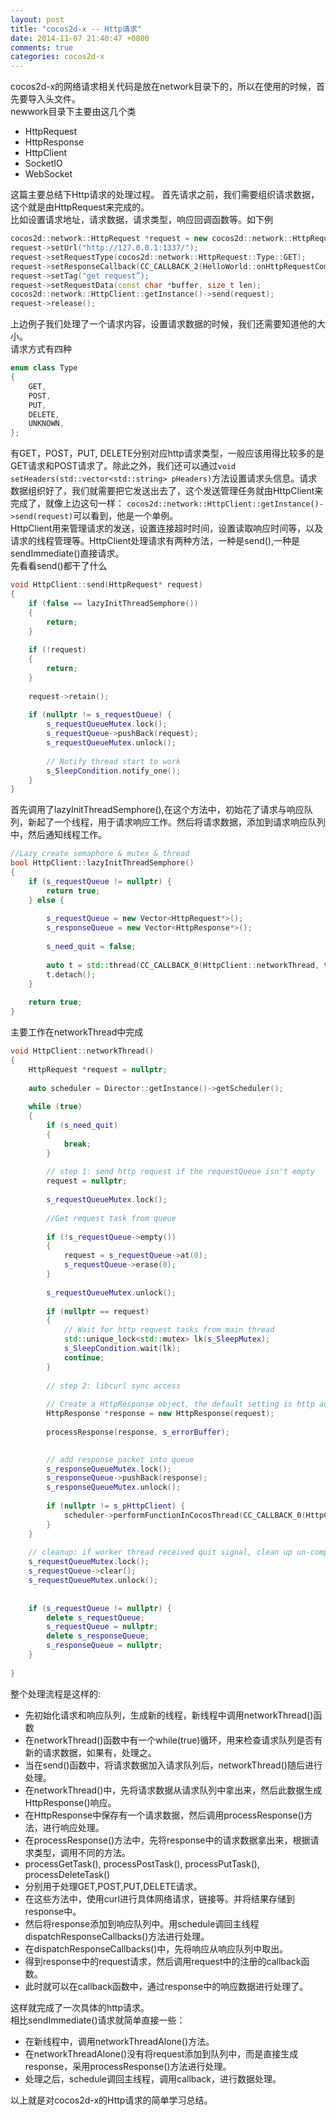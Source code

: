 ```yaml
---
layout: post
title: "cocos2d-x -- Http请求"
date: 2014-11-07 21:40:47 +0800
comments: true
categories: cocos2d-x
---
```

cocos2d-x的网络请求相关代码是放在network目录下的，所以在使用的时候，首先要导入头文件。   
newwork目录下主要由这几个类  

* HttpRequest   
* HttpResponse   
* HttpClient   
* SocketIO   
* WebSocket   

这篇主要总结下Http请求的处理过程。   <!--more-->
首先请求之前，我们需要组织请求数据，这个就是由HttpRequest来完成的。   
比如设置请求地址，请求数据，请求类型，响应回调函数等。如下例   
```c++
cocos2d::network::HttpRequest *request = new cocos2d::network::HttpRequest();
request->setUrl("http://127.0.0.1:1337/");
request->setRequestType(cocos2d::network::HttpRequest::Type::GET);
request->setResponseCallback(CC_CALLBACK_2(HelloWorld::onHttpRequestCompleted,this));
request->setTag("get request”);
request->setRequestData(const char *buffer, size_t len);
cocos2d::network::HttpClient::getInstance()->send(request);
request->release();
```    
上边例子我们处理了一个请求内容，设置请求数据的时候，我们还需要知道他的大小。   
请求方式有四种   
```c++
enum class Type
{
    GET,
    POST,
    PUT,
    DELETE,
    UNKNOWN,
};
```   
有GET，POST，PUT, DELETE分别对应http请求类型，一般应该用得比较多的是GET请求和POST请求了。除此之外，我们还可以通过`void setHeaders(std::vector<std::string> pHeaders)`方法设置请求头信息。请求数据组织好了，我们就需要把它发送出去了，这个发送管理任务就由HttpClient来完成了，就像上边这句一样：
`cocos2d::network::HttpClient::getInstance()->send(request)`可以看到，他是一个单例。   
HttpClient用来管理请求的发送，设置连接超时时间，设置读取响应时间等，以及请求的线程管理等。HttpClient处理请求有两种方法，一种是send(),一种是sendImmediate()直接请求。   
先看看send()都干了什么   
```c++
void HttpClient::send(HttpRequest* request)
{    
    if (false == lazyInitThreadSemphore()) 
    {
        return;
    }
    
    if (!request)
    {
        return;
    }
        
    request->retain();
    
    if (nullptr != s_requestQueue) {
        s_requestQueueMutex.lock();
        s_requestQueue->pushBack(request);
        s_requestQueueMutex.unlock();
        
        // Notify thread start to work
        s_SleepCondition.notify_one();
    }
}
```    
首先调用了lazyInitThreadSemphore(),在这个方法中，初始花了请求与响应队列，新起了一个线程，用于请求响应工作。然后将请求数据，添加到请求响应队列中，然后通知线程工作。   
```c++
//Lazy create semaphore & mutex & thread
bool HttpClient::lazyInitThreadSemphore()
{
    if (s_requestQueue != nullptr) {
        return true;
    } else {
        
        s_requestQueue = new Vector<HttpRequest*>();
        s_responseQueue = new Vector<HttpResponse*>();
        
		s_need_quit = false;
		
        auto t = std::thread(CC_CALLBACK_0(HttpClient::networkThread, this));
        t.detach();
    }
    
    return true;
}
```   
主要工作在networkThread中完成  
```c++
void HttpClient::networkThread()
{    
    HttpRequest *request = nullptr;
    
    auto scheduler = Director::getInstance()->getScheduler();
    
    while (true) 
    {
        if (s_need_quit)
        {
            break;
        }
        
        // step 1: send http request if the requestQueue isn't empty
        request = nullptr;
        
        s_requestQueueMutex.lock();
        
        //Get request task from queue
        
        if (!s_requestQueue->empty())
        {
            request = s_requestQueue->at(0);
            s_requestQueue->erase(0);
        }
        
        s_requestQueueMutex.unlock();
        
        if (nullptr == request)
        {
            // Wait for http request tasks from main thread
            std::unique_lock<std::mutex> lk(s_SleepMutex); 
            s_SleepCondition.wait(lk);
            continue;
        }
        
        // step 2: libcurl sync access
        
        // Create a HttpResponse object, the default setting is http access failed
        HttpResponse *response = new HttpResponse(request);
        
        processResponse(response, s_errorBuffer);
        

        // add response packet into queue
        s_responseQueueMutex.lock();
        s_responseQueue->pushBack(response);
        s_responseQueueMutex.unlock();
        
        if (nullptr != s_pHttpClient) {
            scheduler->performFunctionInCocosThread(CC_CALLBACK_0(HttpClient::dispatchResponseCallbacks, this));
        }
    }
    
    // cleanup: if worker thread received quit signal, clean up un-completed request queue
    s_requestQueueMutex.lock();
    s_requestQueue->clear();
    s_requestQueueMutex.unlock();
    
    
    if (s_requestQueue != nullptr) {
        delete s_requestQueue;
        s_requestQueue = nullptr;
        delete s_responseQueue;
        s_responseQueue = nullptr;
    }
    
}
```   
整个处理流程是这样的:

* 先初始化请求和响应队列，生成新的线程，新线程中调用networkThread()函数    
* 在networkThread()函数中有一个while(true)循环，用来检查请求队列是否有新的请求数据，如果有，处理之。    
* 当在send()函数中，将请求数据加入请求队列后，networkThread()随后进行处理。    
* 在networkThread()中，先将请求数据从请求队列中拿出来，然后此数据生成HttpResponse()响应。    
* 在HttpResponse中保存有一个请求数据，然后调用processResponse()方法，进行响应处理。    
* 在processResponse()方法中，先将response中的请求数据拿出来，根据请求类型，调用不同的方法。    
* processGetTask(), processPostTask(), processPutTask(), processDeleteTask()    
* 分别用于处理GET,POST,PUT,DELETE请求。    
* 在这些方法中，使用curl进行具体网络请求，链接等。并将结果存储到response中。    
* 然后将response添加到响应队列中。用schedule调回主线程dispatchResponseCallbacks()方法进行处理。    
* 在dispatchResponseCallbacks()中，先将响应从响应队列中取出。    
* 得到response中的request请求，然后调用request中的注册的callback函数。    
* 此时就可以在callback函数中，通过response中的响应数据进行处理了。    

这样就完成了一次具体的http请求。   
相比sendImmediate()请求就简单直接一些：  

* 在新线程中，调用networkThreadAlone()方法。   
* 在networkThreadAlone()没有将request添加到队列中，而是直接生成response，采用processResponse()方法进行处理。   
* 处理之后，schedule调回主线程，调用callback，进行数据处理。   

以上就是对cocos2d-x的Http请求的简单学习总结。

